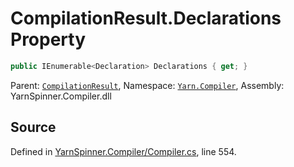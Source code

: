 # CompilationResult.Declarations Property


```csharp
public IEnumerable<Declaration> Declarations { get; }
```



<div class="class-metadata">

Parent: [`CompilationResult`](/api/csharp/yarn.compiler/compilationresult.md), Namespace: [`Yarn.Compiler`](/api/csharp/yarn.compiler/README.md), Assembly: YarnSpinner.Compiler.dll
</div>

## Source
Defined in [YarnSpinner.Compiler/Compiler.cs](https://github.com/YarnSpinnerTool/YarnSpinner//blob/develop/YarnSpinner.Compiler/Compiler.cs#L554), line 554.
